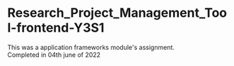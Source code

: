 # Research_Project_Management_Tool-frontend-Y3S1
This was a application frameworks module's assignment.  
Completed in 04th june of 2022
